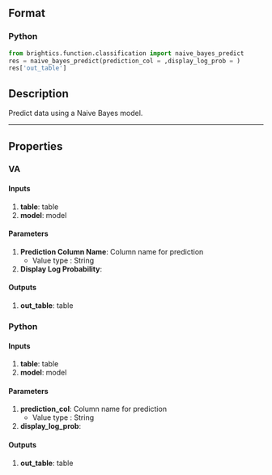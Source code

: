 ## Format
### Python
```python
from brightics.function.classification import naive_bayes_predict
res = naive_bayes_predict(prediction_col = ,display_log_prob = )
res['out_table']
```

## Description
Predict data using a Naive Bayes model.

---

## Properties
### VA
#### Inputs
1. **table**: table
2. **model**: model

#### Parameters
1. **Prediction Column Name**: Column name for prediction
   - Value type : String
2. **Display Log Probability**: 

#### Outputs
1. **out_table**: table

### Python
#### Inputs
1. **table**: table
2. **model**: model

#### Parameters
1. **prediction_col**: Column name for prediction
   - Value type : String
2. **display_log_prob**: 

#### Outputs
1. **out_table**: table

